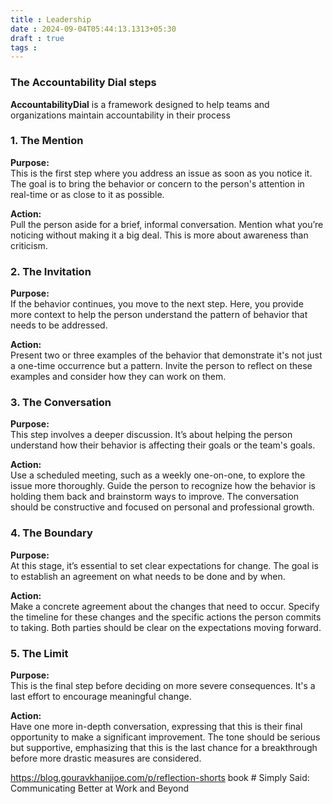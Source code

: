```yaml
---
title : Leadership
date : 2024-09-04T05:44:13.1313+05:30
draft : true
tags : 
---
```



### The Accountability Dial steps

**AccountabilityDial** is a framework designed to help teams and organizations maintain accountability in their process

### 1. The Mention

**Purpose:**  
This is the first step where you address an issue as soon as you notice it. The goal is to bring the behavior or concern to the person's attention in real-time or as close to it as possible.

**Action:**  
Pull the person aside for a brief, informal conversation. Mention what you’re noticing without making it a big deal. This is more about awareness than criticism.

### 2. The Invitation

**Purpose:**  
If the behavior continues, you move to the next step. Here, you provide more context to help the person understand the pattern of behavior that needs to be addressed.

**Action:**  
Present two or three examples of the behavior that demonstrate it's not just a one-time occurrence but a pattern. Invite the person to reflect on these examples and consider how they can work on them.

### 3. The Conversation

**Purpose:**  
This step involves a deeper discussion. It’s about helping the person understand how their behavior is affecting their goals or the team's goals.

**Action:**  
Use a scheduled meeting, such as a weekly one-on-one, to explore the issue more thoroughly. Guide the person to recognize how the behavior is holding them back and brainstorm ways to improve. The conversation should be constructive and focused on personal and professional growth.

### 4. The Boundary

**Purpose:**  
At this stage, it’s essential to set clear expectations for change. The goal is to establish an agreement on what needs to be done and by when.

**Action:**  
Make a concrete agreement about the changes that need to occur. Specify the timeline for these changes and the specific actions the person commits to taking. Both parties should be clear on the expectations moving forward.

### 5. The Limit

**Purpose:**  
This is the final step before deciding on more severe consequences. It's a last effort to encourage meaningful change.

**Action:**  
Have one more in-depth conversation, expressing that this is their final opportunity to make a significant improvement. The tone should be serious but supportive, emphasizing that this is the last chance for a breakthrough before more drastic measures are considered.


https://blog.gouravkhanijoe.com/p/reflection-shorts
book # Simply Said: Communicating Better at Work and Beyond